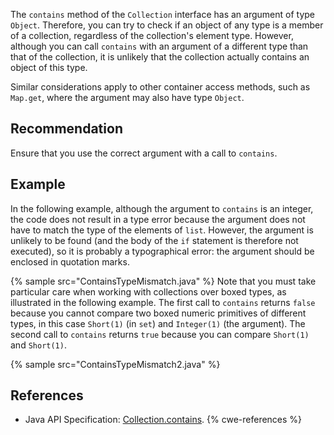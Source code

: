 The `contains` method of the `Collection` interface has an argument of type `Object`. Therefore, you can try to check if an object of any type is a member of a collection, regardless of the collection's element type. However, although you can call `contains` with an argument of a different type than that of the collection, it is unlikely that the collection actually contains an object of this type.

Similar considerations apply to other container access methods, such as `Map.get`, where the argument may also have type `Object`.


## Recommendation
Ensure that you use the correct argument with a call to `contains`.


## Example
In the following example, although the argument to `contains` is an integer, the code does not result in a type error because the argument does not have to match the type of the elements of `list`. However, the argument is unlikely to be found (and the body of the `if` statement is therefore not executed), so it is probably a typographical error: the argument should be enclosed in quotation marks.

{% sample src="ContainsTypeMismatch.java" %}
Note that you must take particular care when working with collections over boxed types, as illustrated in the following example. The first call to `contains` returns `false` because you cannot compare two boxed numeric primitives of different types, in this case `Short(1)` (in `set`) and `Integer(1)` (the argument). The second call to `contains` returns `true` because you can compare `Short(1)` and `Short(1)`.

{% sample src="ContainsTypeMismatch2.java" %}

## References
* Java API Specification: [Collection.contains](https://docs.oracle.com/en/java/javase/11/docs/api/java.base/java/util/Collection.html#contains(java.lang.Object)).
{% cwe-references %}
